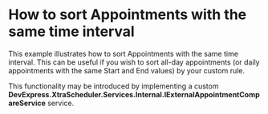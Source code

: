# How to sort Appointments with the same time interval


<p>This example illustrates how to sort Appointments with the same time interval. This can be useful if you wish to sort all-day appointments (or daily appointments with the same Start and End values) by your custom rule.</p><p>This functionality may be introduced by implementing a custom <strong>DevExpress.XtraScheduler.Services.Internal.IExternalAppointmentCompareService</strong> service.</p>

<br/>


